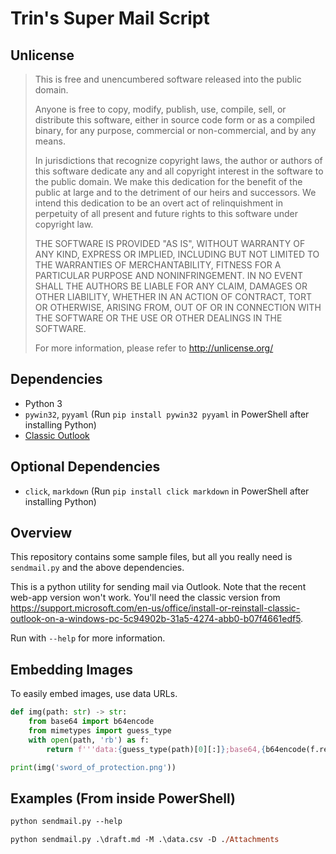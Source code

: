 # Trin\'s Super Mail Script
## Unlicense
> This is free and unencumbered software released into the public domain.
> 
> Anyone is free to copy, modify, publish, use, compile, sell, or distribute this software, either in source code form or as a compiled binary, for any purpose, commercial or non-commercial, and by any means.
> 
> In jurisdictions that recognize copyright laws, the author or authors of this software dedicate any and all copyright interest in the software to the public domain. We make this dedication for the benefit of the public at large and to the detriment of our heirs and successors. We intend this dedication to be an overt act of relinquishment in perpetuity of all present and future rights to this software under copyright law.
>
> THE SOFTWARE IS PROVIDED "AS IS", WITHOUT WARRANTY OF ANY KIND, EXPRESS OR IMPLIED, INCLUDING BUT NOT LIMITED TO THE WARRANTIES OF MERCHANTABILITY, FITNESS FOR A PARTICULAR PURPOSE AND NONINFRINGEMENT. IN NO EVENT SHALL THE AUTHORS BE LIABLE FOR ANY CLAIM, DAMAGES OR OTHER LIABILITY, WHETHER IN AN ACTION OF CONTRACT, TORT OR OTHERWISE, ARISING FROM, OUT OF OR IN CONNECTION WITH THE SOFTWARE OR THE USE OR OTHER DEALINGS IN THE SOFTWARE.
> 
> For more information, please refer to <http://unlicense.org/>

## Dependencies
+ Python 3
+ `pywin32`, `pyyaml` (Run `pip install pywin32 pyyaml` in PowerShell after installing Python)
+ [Classic Outlook](https://support.microsoft.com/en-us/office/install-or-reinstall-classic-outlook-on-a-windows-pc-5c94902b-31a5-4274-abb0-b07f4661edf5)

## Optional Dependencies
+ `click`, `markdown` (Run `pip install click markdown` in PowerShell after installing Python)

## Overview
This repository contains some sample files, but all you really need is `sendmail.py` and the above dependencies.

This is a python utility for sending mail via Outlook. Note that the recent web-app version won't work.
You'll need the classic version from https://support.microsoft.com/en-us/office/install-or-reinstall-classic-outlook-on-a-windows-pc-5c94902b-31a5-4274-abb0-b07f4661edf5.

Run with `--help` for more information.

## Embedding Images
To easily embed images, use data URLs.

```python
def img(path: str) -> str:
    from base64 import b64encode
    from mimetypes import guess_type
    with open(path, 'rb') as f:
        return f'''data:{guess_type(path)[0][:]};base64,{b64encode(f.read()).decode('utf-8')}'''

print(img('sword_of_protection.png'))
```

## Examples (From inside PowerShell)
```ps
python sendmail.py --help
```

```ps
python sendmail.py .\draft.md -M .\data.csv -D ./Attachments
```
